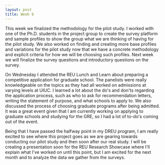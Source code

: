 ```yaml
---
layout: post
title: Week 6
---
```


This week we finalized the methodology for the pilot study. I worked with one of the Ph.D. students in the project group to create the survey platform and sample profiles to show the group what we are thinking of having for the pilot study. We also worked on finding and creating more base profiles and variations for the pilot study now that we have a concrete methodology and explicit criteria for how we will be choosing such profiles. Next week we will finalize the survey questions and introductory questions on the survey.

On Wednesday I attended the REU Lunch and Learn about preparing a competitive application for graduate school. The panelists were really knowledgeable on the topics as they had all worked on admissions at varying levels at UIUC. I learned a lot about the do's and don'ts regarding the application process, such as who to ask for recommendation letters, writing the statement of purpose, and what schools to apply to. We also discussed the process of choosing graduate programs after being admitted. It was a great event given that I am currently working on applying to graduate schools and studying for the GRE, so I had a lot of to-do's coming out of the event.

Being that I have passed the halfway point in my DREU program, I am really excited to see where this project goes as we are gearing towards conducting our pilot study and then soon after our real study. I will be creating a presentation soon for the REU Research Showcase where I'll explain what I've worked on until this point, but I am excited for the next month and to analyze the data we gather from the surveys.
